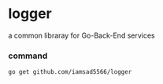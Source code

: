 # logger
a common libraray for Go-Back-End services

### command  
```
go get github.com/iamsad5566/logger
```